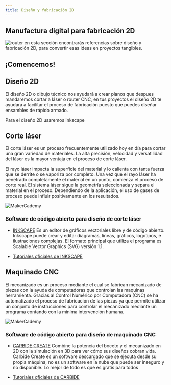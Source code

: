 ```yaml
---
title: Diseño y fabricación 2D
---
```

## Manufactura digital para fabricación 2D
![router]({{site.baseurl}}/img/router.JPG)
en esta sección encontrarás referencias sobre diseño y fabricación 2D, para convertir esas ideas en proyectos tangibles.
## ¡Comencemos!

## Diseño 2D
El diseño 2D o dibujo técnico nos ayudará a crear planos que despues mandaremos cortar a láser o router CNC, en tus proyectos el diseño 2D te ayudará a facilitar el proceso de fabricación puesto que puedes diseñar ensambles de rápido armado.

Para el diseño 2D usaremos inkscape


## Corte láser

El corte láser es un proceso frecuentemente utilizado hoy en día para cortar una gran variedad de materiales. La alta precisión, velocidad y versatilidad del láser es la mayor ventaja en el proceso de corte láser.

El rayo láser impacta la superficie del material y lo calienta con tanta fuerza que se derrite o se vaporiza por completo. Una vez que el rayo láser ha penetrado completamente el material en un punto, comienza el proceso de corte real. El sistema láser sigue la geometría seleccionada y separa el material en el proceso. Dependiendo de la aplicación, el uso de gases de proceso puede influir positivamente en los resultados.

![MakerCademy]({{site.baseurl}}/img/20180516085452-b27d21da-me.jpg)

### Software de código abierto para diseño de corte láser

* [INKSCAPE](https://inkscape.org/ar/download/)
Es un editor de gráficos vectoriales libre y de código abierto. Inkscape puede crear y editar diagramas, líneas, gráficos, logotipos, e ilustraciones complejas. El formato principal que utiliza el programa es Scalable Vector Graphics (SVG) versión 1.1.

* [Tutoriales oficiales de INKSCAPE](https://inkscape.org/es/aprende/tutoriales/)

## Maquinado CNC
El mecanizado es un proceso mediante el cual se fabrican mecanizado de piezas con la ayuda de computadoras que controlan las maquinas herramienta. Gracias al Control Numérico por Computadora (CNC) se ha automatizado el proceso de fabricación de las piezas ya que permite utilizar un conjunto de instrucciones para controlar el mecanizado mediante un programa contando con la mínima intervención humana.

![MakerCademy]({{site.baseurl}}/img/5a72e2ef-690e-4657-ac94-b9ccc349dfa3.jpg)

### Software de código abierto para diseño de maquinado CNC
* [CARBIDE CREATE](https://carbide3d.com/downloads/)
Combine la potencia del boceto y el mecanizado en 2D con la simulación en 3D para ver cómo sus diseños cobran vida.
Carbide Create es un software descargado que se ejecuta desde su propia máquina, no es un software en la nube que puede ser inseguro y no disponible. Lo mejor de todo es que es gratis para todos

* [Tutoriales oficiales de CARBIDE](https://docs.carbide3d.com/assembly/carbidecreate/video-tutorials/)


